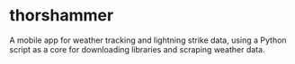 # thorshammer
A mobile app for weather tracking and lightning strike data, using a Python script as a core for downloading libraries and scraping weather data.
